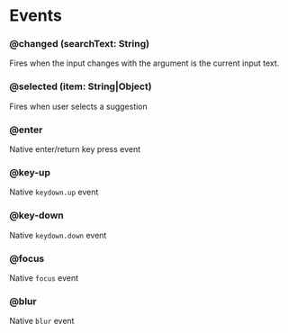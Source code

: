 # Events

### @changed (searchText: String)

Fires when the input changes with the argument is the current input text.

### @selected (item: String|Object)

Fires when user selects a suggestion

### @enter

Native enter/return key press event

### @key-up

Native `keydown.up` event

### @key-down

Native `keydown.down` event

### @focus

Native `focus` event

### @blur

Native `blur` event

